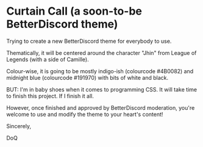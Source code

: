 # Curtain Call (a soon-to-be BetterDiscord theme)

Trying to create a new BetterDiscord theme for everybody to use.

Thematically, it will be centered around the character "Jhin" from League of Legends (with a side of Camille).

Colour-wise, it is going to be mostly indigo-ish (colourcode #4B0082) and midnight blue (colourcode #191970) with bits of white and black.

BUT: I'm in baby shoes when it comes to programming CSS. It will take time to finish this project. If I finish it all.

However, once finished and approved by BetterDiscord moderation, you're welcome to use and modify the theme to your heart's content!

Sincerely,

DoQ
